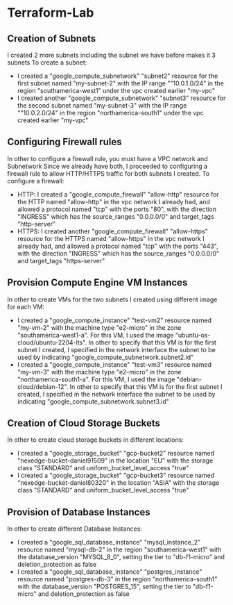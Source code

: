 # Terraform-Lab

## Creation of Subnets
I created 2 more subnets including the subnet we have before makes it 3 subnets
To create a subnet:
- I created a "google_compute_subnetwork" "subnet2" resource for the first subnet named "my-subnet-2" with the IP range ""10.0.1.0/24" in the region  "southamerica-west1" under the vpc created earlier "my-vpc"
- I created another "google_compute_subnetwork" "subnet3" resource for the second subnet named "my-subnet-3" with the IP range ""10.0.2.0/24" in the region  "northamerica-south1" under the vpc created earlier "my-vpc"

## Configuring Firewall rules
In other to configure a firewall rule, you must have a VPC network and Subnetwork
Since we already have both, I proceeded to configuring a firewall rule to allow HTTP/HTTPS traffic for both subnets I created.
To configure a firewall:
- HTTP: I created a "google_compute_firewall" "allow-http" resource for the HTTP named "allow-http" in the vpc network I already had, and allowed a protocol named "tcp" with the ports "80", with the direction "INGRESS" which has the source_ranges "0.0.0.0/0" and target_tags "http-server"
- HTTPS: I created another "google_compute_firewall" "allow-https" resource for the HTTPS named "allow-https" in the vpc network I already had, and allowed a protocol named "tcp" with the ports "443", with the direction "INGRESS" which has the source_ranges "0.0.0.0/0" and target_tags "https-server"

## Provision Compute Engine VM Instances
In other to create VMs for the two subnets I created using different image for each VM:
- I created a "google_compute_instance" "test-vm2" resource named "my-vm-2" with the machine type "e2-micro" in the zone "southamerica-west1-a".  For this VM, I  used the image "ubuntu-os-cloud/ubuntu-2204-lts".  In other to specify that this VM is for the first subnet I  created, I specified in the network interface the subnet to be used by indicating "google_compute_subnetwork.subnet2.id"
- I created a "google_compute_instance" "test-vm3" resource named "my-vm-3" with the machine type "e2-micro" in the zone "northamerica-south1-a".  For this VM, I  used the image "debian-cloud/debian-12".  In other to specify that this VM is for the first subnet I  created, I specified in the network interface the subnet to be used by indicating "google_compute_subnetwork.subnet3.id"

## Creation of Cloud Storage Buckets
In other to create cloud storage buckets in different locations:
- I created a "google_storage_bucket" "gcp-bucket2" resource named "nexedge-bucket-daniel91509" in the location "EU" with the storage class "STANDARD" and uniform_bucket_level_access "true"
- I created a "google_storage_bucket" "gcp-bucket3" resource named "nexedge-bucket-daniel80320" in the location "ASIA" with the storage class "STANDARD" and uniform_bucket_level_access "true"

## Provision of Database Instances
In other to create different Database Instances:
- I created a "google_sql_database_instance" "mysql_instance_2" resource named "mysql-db-2" in the region "southamerica-west1" with the database_version "MYSQL_8_0", setting the tier to "db-f1-micro" and deletion_protection  as false
- I created a "google_sql_database_instance" "postgres_instance" resource named "postgres-db-3" in the region "northamerica-south1" with the database_version "POSTGRES_15", setting the tier to "db-f1-micro" and deletion_protection  as false
